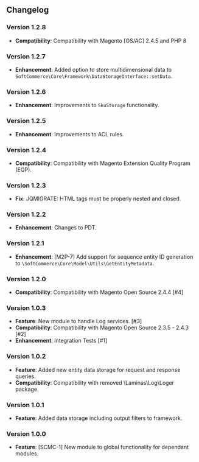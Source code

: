 ## Changelog

### Version 1.2.8
- **Compatibility**: Compatibility with Magento [OS/AC] 2.4.5 and PHP 8

### Version 1.2.7
- **Enhancement**: Added option to store multidimensional data to `SoftCommerce\Core\Framework\DataStorageInterface::setData`.

### Version 1.2.6
- **Enhancement**: Improvements to `SkuStorage` functionality.

### Version 1.2.5
- **Enhancement**: Improvements to ACL rules.

### Version 1.2.4
- **Compatibility**: Compatibility with Magento Extension Quality Program (EQP).

### Version 1.2.3
- **Fix**: JQMIGRATE: HTML tags must be properly nested and closed.

### Version 1.2.2
- **Enhancement**: Changes to PDT.

### Version 1.2.1
- **Enhancement**: [M2P-7] Add support for sequence entity ID generation to `\SoftCommerce\Core\Model\Utils\GetEntityMetadata`.

### Version 1.2.0
- **Compatibility**: Compatibility with Magento Open Source 2.4.4 [#4]

### Version 1.0.3
- **Feature**: New module to handle Log services. [#3]
- **Compatibility**: Compatibility with Magento Open Source 2.3.5 - 2.4.3 [#2]
- **Enhancement**: Integration Tests [#1]

### Version 1.0.2
- **Feature**: Added new entity data storage for request and response queries.
- **Compatibility**: Compatibility with removed \Laminas\Log\Loger package.

### Version 1.0.1
- **Feature**: Added data storage including output filters to framework.

### Version 1.0.0
- **Feature**: [SCMC-1] New module to global functionality for dependant modules.
